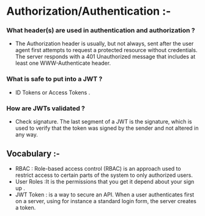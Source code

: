 # Authorization/Authentication :- 

### What header(s) are used in authentication and authorization ? 
- The Authorization header is usually, but not always, sent after the user agent first attempts to request a protected resource without credentials. The server responds with a 401 Unauthorized message that includes at least one WWW-Authenticate header. 

### What is safe to put into a JWT ? 
- ID Tokens or Access Tokens . 

### How are JWTs validated ? 
- Check signature. The last segment of a JWT is the signature, which is used to verify that the token was signed by the sender and not altered in any way. 


## Vocabulary :- 

- RBAC : Role-based access control (RBAC) is an approach used to restrict access to certain parts of the system to only authorized users. 
- User Roles :It is the permissions that you get it depend about your sign up .  
- JWT Token : is a way to secure an API. When a user authenticates first on a server, using for instance a standard login form, the server creates a token.  


